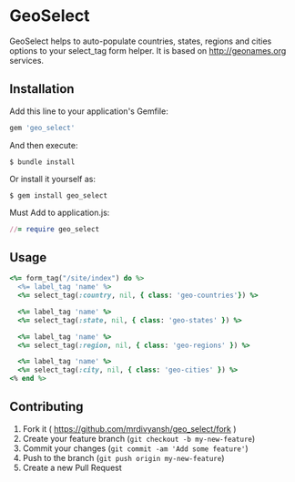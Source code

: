 # GeoSelect

GeoSelect helps to auto-populate countries, states, regions and cities options to your select_tag form helper. It is based on http://geonames.org services.

## Installation

Add this line to your application's Gemfile:

```ruby
gem 'geo_select'
```

And then execute:

    $ bundle install

Or install it yourself as:

    $ gem install geo_select

Must Add to application.js:

  ```ruby
  //= require geo_select
  ```

## Usage

```ruby
<%= form_tag("/site/index") do %>
  <%= label_tag 'name' %>
  <%= select_tag(:country, nil, { class: 'geo-countries'}) %>

  <%= label_tag 'name' %>
  <%= select_tag(:state, nil, { class: 'geo-states' }) %>

  <%= label_tag 'name' %>
  <%= select_tag(:region, nil, { class: 'geo-regions' }) %>

  <%= label_tag 'name' %>
  <%= select_tag(:city, nil, { class: 'geo-cities' }) %>
<% end %>
```

## Contributing

1. Fork it ( https://github.com/mrdivyansh/geo_select/fork )
2. Create your feature branch (`git checkout -b my-new-feature`)
3. Commit your changes (`git commit -am 'Add some feature'`)
4. Push to the branch (`git push origin my-new-feature`)
5. Create a new Pull Request
